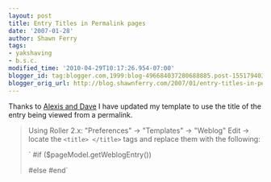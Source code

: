 ```yaml
---
layout: post
title: Entry Titles in Permalink pages
date: '2007-01-28'
author: Shawn Ferry
tags:
- yakshaving
- b.s.c.
modified_time: '2010-04-29T10:17:26.954-07:00'
blogger_id: tag:blogger.com,1999:blog-496684037280688885.post-1551794035917977101
blogger_orig_url: http://blog.shawnferry.com/2007/01/entry-titles-in-permalink-pages.html
---
```


Thanks to [Alexis and
Dave](http://blogs.sun.com/alexismp/entry/better_html_title_handling_in "html
title from premalink" ) I have updated my template to use the title of the
entry being viewed from a permalink.

>  Using Roller 2.x: "Preferences" -&gt; "Templates" -&gt; "Weblog" Edit -&gt;
locate the `<title> </title>` tags and replace them with the following:  
>  
>  ` #if ($pageModel.getWeblogEntry())  
>    <title>#showWebsiteTitle(): $pageModel.getWeblogEntry().title</title>  
> #else  
>    <title>#showWebsiteTitle(): #showWebsiteDescription()</title>  
> #end`

